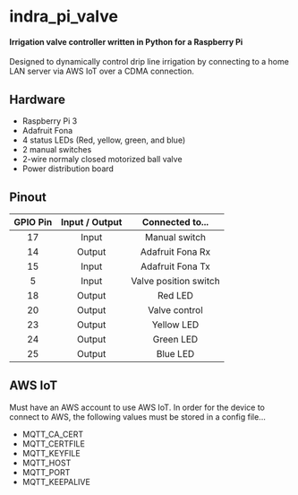 # indra_pi_valve

#### Irrigation valve controller written in Python for a Raspberry Pi

Designed to dynamically control drip line irrigation by connecting to a home LAN server via AWS IoT over a CDMA connection.

## Hardware

* Raspberry Pi 3
* Adafruit Fona
* 4 status LEDs (Red, yellow, green, and blue)
* 2 manual switches
* 2-wire normaly closed motorized ball valve
* Power distribution board

## Pinout
| GPIO Pin | Input / Output | Connected to...       |
| :------: | :------------: | :-------------------: |
| 17       | Input          | Manual switch         |
| 14       | Output         | Adafruit Fona Rx      |
| 15       | Input          | Adafruit Fona Tx      |
| 5        | Input          | Valve position switch |
| 18       | Output         | Red LED               |
| 20       | Output         | Valve control         |
| 23       | Output         | Yellow LED            |
| 24       | Output         | Green LED             |
| 25       | Output         | Blue LED              |

## AWS IoT

Must have an AWS account to use AWS IoT.  In order for the device to connect to AWS, the following values must be stored in a config file...

* MQTT_CA_CERT
* MQTT_CERTFILE
* MQTT_KEYFILE
* MQTT_HOST
* MQTT_PORT
* MQTT_KEEPALIVE
